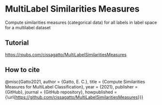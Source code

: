 # MultiLabel Similarities Measures

Compute similarities measures (categorical data) for all labels in label space for a multilabel dataset

## Tutorial

https://rpubs.com/cissagatto/MultiLabelSimilaritiesMeasures

## How to cite 
@misc{Gatto2021, author = {Gatto, E. C.}, title = {Compute Similarities Measures for MultiLabel Classification}, year = {2021}, publisher = {GitHub}, journal = {GitHub repository}, howpublished = {\url{https://github.com/cissagatto/MultiLabelSimilaritiesMeasures}}}

